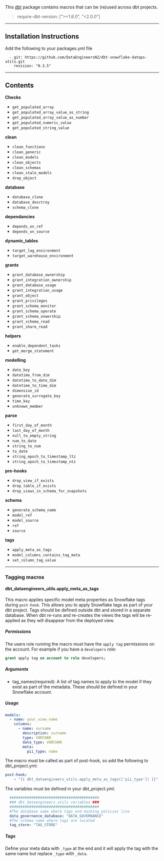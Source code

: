 This [dbt](https://github.com/dbt-labs/dbt) package contains macros that can be (re)used across dbt projects.

> require-dbt-version: [">=1.6.0", "<2.0.0"]
----

## Installation Instructions
Add the following to your packages.yml file
```
  - git: https://github.com/DataEngineersNZ/dbt-snowflake-datops-utils.git
    revision: "0.3.5"
```
----

## Contents


**Checks**

- `get_populated_array`
- `get_populated_array_value_as_string`
- `get_populated_array_value_as_number`
- `get_populated_numeric_value`
- `get_populated_string_value`

**clean**

- `clean_functions`
- `clean_generic`
- `clean_models`
- `clean_objects`
- `clean_schemas`
- `clean_stale_models`
- `drop_object`

**database**

- `database_clone`
- `database_desctroy`
- `schema_clone`

**dependancies**

- `depends_on_ref`
- `depends_on_source`

**dynamic_tables**

- `target_lag_environment`
- `target_warehouse_environment`

**grants**

- `grant_database_ownership`
- `grant_integration_ownership`
- `grant_database_usage`
- `grant_integration_usage`
- `grant_object`
- `grant_privileges`
- `grant_schema_monitor`
- `grant_schema_operate`
- `grant_schema_onwership`
- `grant_schema_read`
- `grant_share_read`

**helpers**

- `enable_dependent_tasks`
- `get_merge_statement`

**modelling**

- `date_key`
- `datetime_from_dim`
- `datetime_to_date_dim`
- `datetime_to_time_dim`
- `dimension_id`
- `generate_surrogate_key`
- `time_key`
- `unknown_member`

**parse**

- `first_day_of_month`
- `last_day_of_month`
- `null_to_empty_string`
- `num_to_date`
- `string_to_num`
- `to_date`
- `string_epoch_to_timestamp_ltz`
- `string_epoch_to_timestamp_ntz`

**pre-hooks**

- `drop_view_if_exists`
- `drop_table_if_exists`
- `drop_views_in_schema_for_snapshots`

**schema**

- `generate_schema_name`
- `model_ref`
- `model_source`
- `ref`
- `source`

**tags**

- `apply_meta_as_tags`
- `model_columns_contains_tag_meta`
- `set_column_tag_value`

---

### Tagging macros

#### dbt_dataengineers_utils.apply_meta_as_tags

This macro applies specific model meta properties as Snowflake tags during `post-hook`. This allows you to apply Snowflake tags as part of your dbt project. Tags should be defined outside dbt and stored in a separate database.
When dbt re-runs and re-creates the views the tags will be re-applied as they will disappear from the deployed view.

##### Permissions

The users role running the macro must have the `apply tag` permissions on the account. For example if you have a `developers` role:
```sql
grant apply tag on account to role developers;
```

##### Arguments

- tag_names(required): A list of tag names to apply to the model if they exist as part of the metadata. These should be defined in your Snowflake account.

##### Usage

```yaml
models:
  - name: your_view_name
    columns:
      - name: surname
        description: surname
        type: VARCHAR
        data_type: VARCHAR
        meta:
          pii_type: name
```

The macro must be called as part of post-hook, so add the following to dbt_project.yml:

```yaml
post-hook: 
    - "{{ dbt_dataengineers_utils.apply_meta_as_tags(['pii_type']) }}"
```

The variables must be defined in your dbt_project.yml:

```yaml
  #########################################
  ### dbt_dataengineers_utils variables ###
  #########################################
  #The database name where tags and masking policies live
  data_governance_database: "DATA_GOVERNANCE"
  #The schema name where tags are located
  tag_store: "TAG_STORE"
```

##### Tags
Define your meta data with `_type` at the end and it will apply the tag with the same name but replace `_type` with `_data`.
